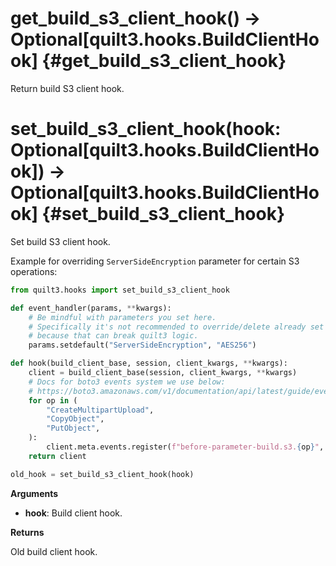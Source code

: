 
# get\_build\_s3\_client\_hook() -> Optional[quilt3.hooks.BuildClientHook]  {#get\_build\_s3\_client\_hook}

Return build S3 client hook.


# set\_build\_s3\_client\_hook(hook: Optional[quilt3.hooks.BuildClientHook]) -> Optional[quilt3.hooks.BuildClientHook]  {#set\_build\_s3\_client\_hook}

Set build S3 client hook.

Example for overriding `ServerSideEncryption` parameter for certain S3 operations:

```python
from quilt3.hooks import set_build_s3_client_hook

def event_handler(params, **kwargs):
    # Be mindful with parameters you set here.
    # Specifically it's not recommended to override/delete already set parameters
    # because that can break quilt3 logic.
    params.setdefault("ServerSideEncryption", "AES256")

def hook(build_client_base, session, client_kwargs, **kwargs):
    client = build_client_base(session, client_kwargs, **kwargs)
    # Docs for boto3 events system we use below:
    # https://boto3.amazonaws.com/v1/documentation/api/latest/guide/events.html
    for op in (
        "CreateMultipartUpload",
        "CopyObject",
        "PutObject",
    ):
        client.meta.events.register(f"before-parameter-build.s3.{op}", event_handler)
    return client

old_hook = set_build_s3_client_hook(hook)
```

__Arguments__

* __hook__:  Build client hook.

__Returns__

Old build client hook.

